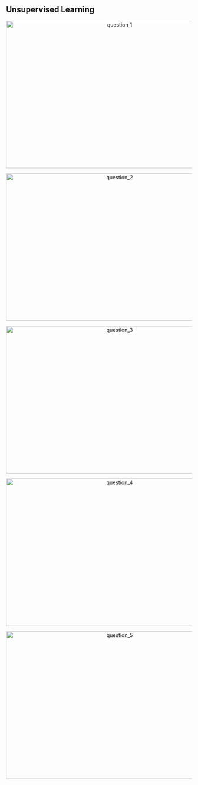 ## Unsupervised Learning
<p align="center">
<img src="https://github.com/github16cp/LearningNotes/blob/master/MachineLearning/images/1.PNG" alt="question_1"  width="600" height="400">
</p>

<p align="center">
<img src="https://github.com/github16cp/LearningNotes/blob/master/MachineLearning/images/2.PNG" alt="question_2"  width="600" height="400">
</p>

<p align="center">
<img src="https://github.com/github16cp/LearningNotes/blob/master/MachineLearning/images/3.PNG" alt="question_3"  width="600" height="400">
</p>

<p align="center">
<img src="https://github.com/github16cp/LearningNotes/blob/master/MachineLearning/images/4.PNG" alt="question_4"  width="600" height="400">
</p>

<p align="center">
<img src="https://github.com/github16cp/LearningNotes/blob/master/MachineLearning/images/5.PNG" alt="question_5"  width="600" height="400">
</p>